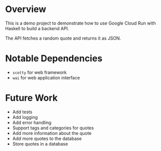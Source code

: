 # Overview

This is a demo project to demonstrate how to use Google Cloud Run with Haskell to build a backend API.

The API fetches a random quote and returns it as JSON.

# Notable Dependencies

- `scotty` for web framework
- `wai` for web application interface

# Future Work
- Add tests
- Add logging
- Add error handling
- Support tags and categories for quotes
- Add more information about the quote
- Add more quotes to the database
- Store quotes in a database


